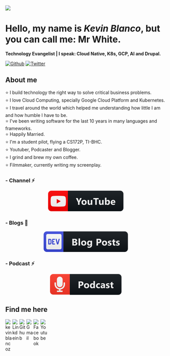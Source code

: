 <img align="center" src="https://scontent-iad3-1.xx.fbcdn.net/v/t1.0-9/104593507_142039454124083_2344940293404185688_n.png?_nc_cat=109&_nc_sid=e3f864&_nc_ohc=K-ShvK2o0HwAX_oL-9t&_nc_ht=scontent-iad3-1.xx&oh=9e500f0c9fd55173c5fb84b0421fbf8b&oe=5F3E92EA">

# Hello, my name is *Kevin Blanco*, but you can call me: Mr White.

**Technology Evangelist | I speak: Cloud Native, K8s, GCP, AI and Drupal.**

[![Github](https://img.shields.io/github/followers/kevinblanco?style=social)](https://github.com/kevinblanco)
[![Twitter](https://img.shields.io/twitter/url?style=social&url=https%3A%2F%2Ftwitter.com%2Fkevinblancoz)](https://twitter.com/kevinblancoz)

## About me

⭐️  I build technology the right way to solve critical business problems. <br />
⭐️  I love Cloud Computing, specially Google Cloud Platform and Kubernetes. <br />
⭐️  I travel around the world which helped me understanding how little I am and how humble I have to be. <br />
⭐️  I've been writing software for the last 10 years in many languages and frameworks. <br />
⭐️  Happily Married. <br />
⭐️  I'm a student pilot, flying a CS172P, TI-BHC. <br />
⭐️  Youtuber, Podcaster and Blogger. <br />
⭐️  I grind and brew my own coffee. <br />
⭐️  Filmmaker, currently writing my screenplay. <br />

### - Channel ⚡️

<p align="center">
  <a href="https://www.youtube.com/c/MrWhitevsElPodcast"> <img src="https://raw.githubusercontent.com/8bithemant/8bithemant/master/svg/streaming/youtube.svg"> </a>
</p>

### - Blogs 🌱

<p align="center">
<a href="https://medium.com/@kevinblanco"><img src="https://raw.githubusercontent.com/8bithemant/8bithemant/master/svg/blogs/devto.svg"> </a>
</p>

### - Podcast ⚡️

<p align="center">
  <a href="https://mrwhite.buzzsprout.com/"><img src="https://raw.githubusercontent.com/8bithemant/8bithemant/master/svg/streaming/podcast.svg"> </a>
</p>


## Find me here

<a href="https://twitter.com/kevinblancoz">
  <img align="left" alt="kevinblancoz" width="22px" src="https://img.icons8.com/fluent/48/000000/twitter.png"/>
</a>
<a href="https://www.linkedin.com/in/kevinblanco/">
  <img align="left" alt="Linkdein" width="22px" src="https://cdn.jsdelivr.net/npm/simple-icons@v3/icons/linkedin.svg" />
</a>
<a href="https://github.com/kevinblanco/">
  <img align="left" alt="Github" width="22px" src="https://img.icons8.com/fluent/48/000000/github.png"/>
</a>
<a href="mailto:damianrc.dev@gmail.com">
  <img align="left" alt="Gmail" width="22px" src="https://img.icons8.com/fluent/48/000000/gmail.png"/>
</a>
<a href="https://www.facebook.com/MrWhitevsElPodcast">
  <img align="left" alt="Facebook" width="22px" src="https://img.icons8.com/android/24/000000/facebook.png"/>
</a>
<a href="https://www.youtube.com/c/MrWhitevsElPodcast">
  <img align="left" alt="Youtube" width="22px" src="https://img.icons8.com/fluent/48/000000/youtube-play.png"/>
</a>
